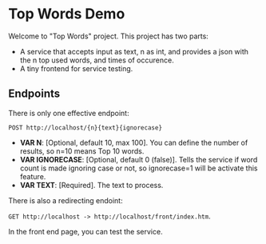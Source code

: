 # Top Words Demo
Welcome to "Top Words" project. This project has two parts:
- A service that accepts input as text, n as int, and provides a json with the n top used words, and times of occurence.
- A tiny frontend for service testing.

## Endpoints

There is only one effective endpoint:

`POST http://localhost/{n}{text}{ignorecase}`

- **VAR N**: [Optional, default 10, max 100]. You can define the number of results, so n=10 means Top 10 words.
- **VAR IGNORECASE**: [Optional, default 0 (false)]. Tells the service if word count is made ignoring case or not, so ignorecase=1 will be activate this feature.
- **VAR TEXT**: [Required]. The text to process.

There is also a redirecting endoint:

`GET http://localhost -> http://localhost/front/index.htm`.

In the front end page, you can test the service.